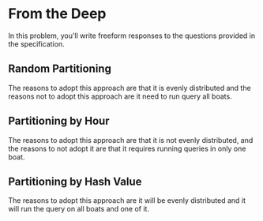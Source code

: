 # From the Deep

In this problem, you'll write freeform responses to the questions provided in the specification.

## Random Partitioning

The reasons to adopt this approach are that it is evenly distributed and the reasons not to adopt this approach are it need to run query all boats.

## Partitioning by Hour

The reasons to adopt this approach are that it is not evenly distributed, and the reasons to not adopt it are that it requires running queries in only one boat.


## Partitioning by Hash Value

The reasons to adopt this approach are it will be evenly distributed and it will run the query on all boats and one of it.
